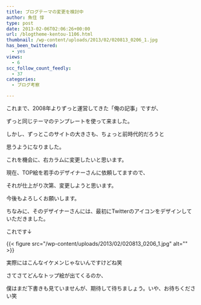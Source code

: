 ```yaml
---
title: ブログテーマの変更を検討中
author: 魚住 惇
type: post
date: 2013-02-06T02:06:26+00:00
url: /blogtheme-kentou-1106.html
thumbnail: /wp-content/uploads/2013/02/020813_0206_1.jpg
has_been_twittered:
  - yes
views:
  - 6
scc_follow_count_feedly:
  - 37
categories:
  - ブログ考察

---
```

これまで、2008年よりずっと運営してきた「俺の記事」ですが、

<!--more-->

ずっと同じテーマのテンプレートを使って来ました。</p> 

しかし、ずっとこのサイトの大きさも、ちょっと前時代的だろうと

思うようになりました。</p> 

これを機会に、右カラムに変更したいと思います。</p> 

現在、TOP絵を若手のデザイナーさんに依頼してますので、

それが仕上がり次第、変更しようと思います。</p> 

今後もよろしくお願いします。</p> 

ちなみに、そのデザイナーさんには、最初にTwitterのアイコンをデザインしていただきました。</p> 

これです↓

{{< figure src="/wp-content/uploads/2013/02/020813_0206_1.jpg" alt="" >}} 

実際にはこんなイケメンじゃないんですけどね笑</p> 

さてさてどんなトップ絵が出てくるのか、

僕はまだ下書きも見ていませんが、期待して待ちましょう。いや、お待ちください笑